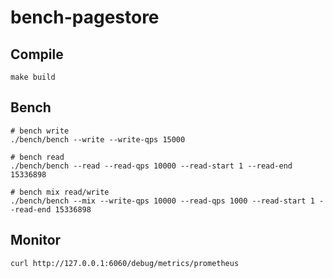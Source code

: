 # bench-pagestore

## Compile
```shell
make build
```

## Bench
```shell
# bench write
./bench/bench --write --write-qps 15000

# bench read
./bench/bench --read --read-qps 10000 --read-start 1 --read-end 15336898

# bench mix read/write
./bench/bench --mix --write-qps 10000 --read-qps 1000 --read-start 1 --read-end 15336898
```

## Monitor
```shell
curl http://127.0.0.1:6060/debug/metrics/prometheus
```